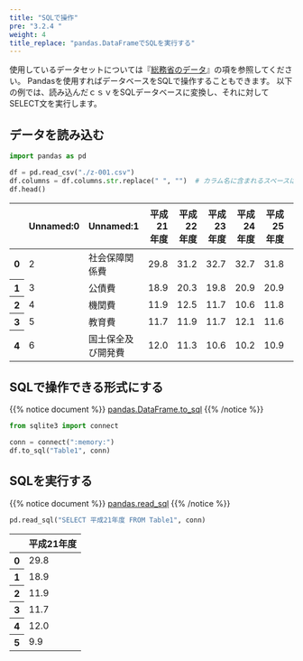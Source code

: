 ```yaml
---
title: "SQLで操作"
pre: "3.2.4 "
weight: 4
title_replace: "pandas.DataFrameでSQLを実行する"
---
```


<div class="pagetop-box">
<p>使用しているデータセットについては『<a href="../sample-data/">総務省のデータ</a>』の項を参照してください。
Pandasを使用すればデータベースをSQLで操作することもできます。
以下の例では、読み込んだｃｓｖをSQLデータベースに変換し、それに対して SELECT文を実行します。</p>
</div>

## データを読み込む


```python
import pandas as pd

df = pd.read_csv("./z-001.csv")
df.columns = df.columns.str.replace(" ", "")  # カラム名に含まれるスペースは消す
df.head()
```




<div>
<style scoped>
    .dataframe tbody tr th:only-of-type {
        vertical-align: middle;
    }

    .dataframe tbody tr th {
        vertical-align: top;
    }

    .dataframe thead th {
        text-align: right;
    }
</style>
<table class="dataframe">
  <thead>
    <tr style="text-align: right;">
      <th></th>
      <th>Unnamed:0</th>
      <th>Unnamed:1</th>
      <th>平成21年度</th>
      <th>平成22年度</th>
      <th>平成23年度</th>
      <th>平成24年度</th>
      <th>平成25年度</th>
      <th>平成26年度</th>
      <th>平成27年度</th>
      <th>平成28年度</th>
      <th>平成29年度</th>
      <th>平成30年度</th>
      <th>令和元年度</th>
    </tr>
  </thead>
  <tbody>
    <tr>
      <th>0</th>
      <td>2</td>
      <td>社会保障関係費</td>
      <td>29.8</td>
      <td>31.2</td>
      <td>32.7</td>
      <td>32.7</td>
      <td>31.8</td>
      <td>32.8</td>
      <td>33.7</td>
      <td>34.4</td>
      <td>34.6</td>
      <td>34.4</td>
      <td>34.7</td>
    </tr>
    <tr>
      <th>1</th>
      <td>3</td>
      <td>公債費</td>
      <td>18.9</td>
      <td>20.3</td>
      <td>19.8</td>
      <td>20.9</td>
      <td>20.9</td>
      <td>21.4</td>
      <td>21.3</td>
      <td>20.6</td>
      <td>20.9</td>
      <td>20.6</td>
      <td>20.0</td>
    </tr>
    <tr>
      <th>2</th>
      <td>4</td>
      <td>機関費</td>
      <td>11.9</td>
      <td>12.5</td>
      <td>11.7</td>
      <td>10.6</td>
      <td>11.8</td>
      <td>11.7</td>
      <td>11.8</td>
      <td>11.4</td>
      <td>11.5</td>
      <td>11.9</td>
      <td>11.8</td>
    </tr>
    <tr>
      <th>3</th>
      <td>5</td>
      <td>教育費</td>
      <td>11.7</td>
      <td>11.9</td>
      <td>11.7</td>
      <td>12.1</td>
      <td>11.6</td>
      <td>11.7</td>
      <td>11.7</td>
      <td>11.7</td>
      <td>11.8</td>
      <td>11.8</td>
      <td>11.9</td>
    </tr>
    <tr>
      <th>4</th>
      <td>6</td>
      <td>国土保全及び開発費</td>
      <td>12.0</td>
      <td>11.3</td>
      <td>10.6</td>
      <td>10.2</td>
      <td>10.9</td>
      <td>10.5</td>
      <td>9.9</td>
      <td>10.4</td>
      <td>10.5</td>
      <td>10.5</td>
      <td>10.8</td>
    </tr>
  </tbody>
</table>
</div>



## SQLで操作できる形式にする
{{% notice document %}}
[pandas.DataFrame.to_sql](https://pandas.pydata.org/docs/reference/api/pandas.DataFrame.to_sql.html)
{{% /notice %}}


```python
from sqlite3 import connect

conn = connect(":memory:")
df.to_sql("Table1", conn)
```

## SQLを実行する
{{% notice document %}}
[pandas.read_sql](https://pandas.pydata.org/docs/reference/api/pandas.read_sql.html)
{{% /notice %}}


```python
pd.read_sql("SELECT 平成21年度 FROM Table1", conn)
```




<div>
<style scoped>
    .dataframe tbody tr th:only-of-type {
        vertical-align: middle;
    }

    .dataframe tbody tr th {
        vertical-align: top;
    }

    .dataframe thead th {
        text-align: right;
    }
</style>
<table class="dataframe">
  <thead>
    <tr style="text-align: right;">
      <th></th>
      <th>平成21年度</th>
    </tr>
  </thead>
  <tbody>
    <tr>
      <th>0</th>
      <td>29.8</td>
    </tr>
    <tr>
      <th>1</th>
      <td>18.9</td>
    </tr>
    <tr>
      <th>2</th>
      <td>11.9</td>
    </tr>
    <tr>
      <th>3</th>
      <td>11.7</td>
    </tr>
    <tr>
      <th>4</th>
      <td>12.0</td>
    </tr>
    <tr>
      <th>5</th>
      <td>9.9</td>
    </tr>
  </tbody>
</table>
</div>



